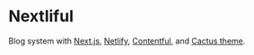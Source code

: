 # Nextliful

Blog system with [Next.js](https://nextjs.org/), [Netlify](https://www.netlify.com/), [Contentful](https://www.contentful.com/), and [Cactus theme](https://github.com/digitalcraftsman/hugo-cactus-theme).
